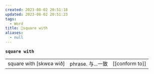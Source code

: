```yaml
---
created: 2023-08-02 20:51:18
updated: 2023-08-02 20:51:23
tags:
  - Word
title: 📖square with
aliases:
  - null
---
```


<pre><strong>square with</strong></pre>
|   |   |   |
|---|---|---|
|square with [skwɛə wið]|phrase. 与...⼀致|[[conform to]]|